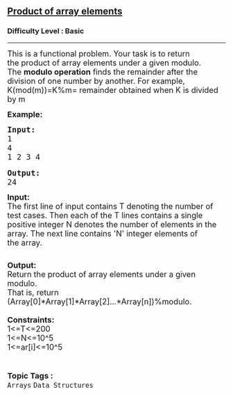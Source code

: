 <h2><a href="https://practice.geeksforgeeks.org/problems/product-of-array-element/1?page=3&difficulty[]=-1&sortBy=submissions">Product of array elements</a></h2><h3>Difficulty Level : Basic</h3><hr><div class="problems_problem_content__Xm_eO"><p><span style="font-size:18px">This is a functional problem. Your task is to return the&nbsp;product of array elements under a given modulo. </span><br>
<span style="font-size:18px">The <strong>modulo operation</strong> finds the remainder after the division of one number by another. For example, K(mod(m))=K%m= remainder obtained when K is divided by m</span></p>

<p><span style="font-size:18px"><strong>Example:</strong></span></p>

<pre><span style="font-size:18px"><strong>Input:
</strong></span><span style="font-size:18px">1
4
1 2 3 4</span>

<span style="font-size:18px"><strong>Output:
</strong></span><span style="font-size:18px">24</span></pre>

<p><span style="font-size:18px"><strong>Input:</strong><br>
The first line of input contains T denoting the number of test cases. Then each of the T lines contains a single positive integer N denotes the number of elements in the array. The next line contains 'N' integer elements of the&nbsp;array.</span></p>

<p><br>
<span style="font-size:18px"><strong>Output:</strong></span><br>
<span style="font-size:18px">Return the product of array elements under a given modulo.<br>
That is, return (Array[0]*Array[1]*Array[2]...*Array[n])%modulo.<br>
<br>
<strong>Constraints:</strong></span><br>
<span style="font-size:18px">1&lt;=T&lt;=200<br>
1&lt;=N&lt;=10^5<br>
1&lt;=ar[i]&lt;=10^5</span></p>
</div><br><p><span style=font-size:18px><strong>Topic Tags : </strong><br><code>Arrays</code>&nbsp;<code>Data Structures</code>&nbsp;